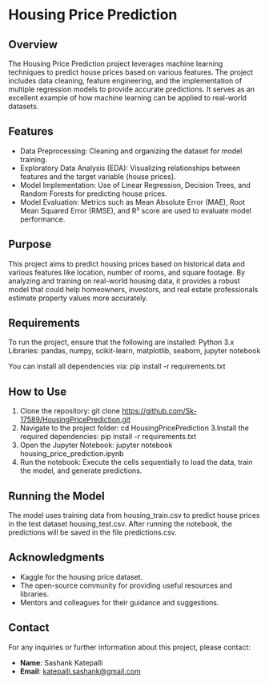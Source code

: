 # Housing Price Prediction

## Overview
The Housing Price Prediction project leverages machine learning techniques to predict house prices based on various features. The project includes data cleaning, feature engineering, and the implementation of multiple regression models to provide accurate predictions. It serves as an excellent example of how machine learning can be applied to real-world datasets.

## Features
- Data Preprocessing: Cleaning and organizing the dataset for model training.
- Exploratory Data Analysis (EDA): Visualizing relationships between features and the target variable (house prices).
- Model Implementation: Use of Linear Regression, Decision Trees, and Random Forests for predicting house prices.
- Model Evaluation: Metrics such as Mean Absolute Error (MAE), Root Mean Squared Error (RMSE), and R² score are used to evaluate model performance.

## Purpose
This project aims to predict housing prices based on historical data and various features like location, number of rooms, and square footage. By analyzing and training on real-world housing data, it provides a robust model that could help homeowners, investors, and real estate professionals estimate property values more accurately.

## Requirements
To run the project, ensure that the following are installed:
Python 3.x
Libraries: pandas, numpy, scikit-learn, matplotlib, seaborn, jupyter notebook

You can install all dependencies via:
pip install -r requirements.txt

## How to Use
1. Clone the repository: git clone https://github.com/Sk-17589/HousingPricePrediction.git
2. Navigate to the project folder: cd HousingPricePrediction
3.Install the required dependencies: pip install -r requirements.txt
4. Open the Jupyter Notebook: jupyter notebook housing_price_prediction.ipynb
5. Run the notebook: Execute the cells sequentially to load the data, train the model, and generate predictions.

## Running the Model
The model uses training data from housing_train.csv to predict house prices in the test dataset housing_test.csv. After running the notebook, the predictions will be saved in the file predictions.csv.

## Acknowledgments
- Kaggle for the housing price dataset.
- The open-source community for providing useful resources and libraries.
- Mentors and colleagues for their guidance and suggestions.

## Contact
For any inquiries or further information about this project, please contact:
- **Name**: Sashank Katepalli
- **Email**: katepalli.sashank@gmail.com
